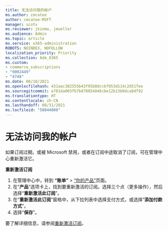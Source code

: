 ```yaml
---
title: 无法访问我的帐户
ms.author: cmcatee
author: cmcatee-MSFT
manager: scotv
ms.reviewer: jkinma, jmueller
ms.audience: Admin
ms.topic: article
ms.service: o365-administration
ROBOTS: NOINDEX, NOFOLLOW
localization_priority: Priority
ms.collection: Adm_O365
ms.custom:
- commerce_subscriptions
- "9002449"
- "4748"
ms.date: 08/10/2021
ms.openlocfilehash: 431aac382555b43f95b0dcc6f053d114c2d51fee
ms.sourcegitcommit: e781da003fb7b878854846cbe12b13b9dca8df92
ms.translationtype: HT
ms.contentlocale: zh-CN
ms.lasthandoff: 08/31/2021
ms.locfileid: "58844808"
---
```

# <a name="unable-to-access-my-account"></a>无法访问我的帐户

如果订阅过期，或被 Microsoft 禁用，或者在订阅中途取消了订阅，可在管理中心重新激活它。

**重新激活订阅**

1. 在管理中心中，转到 **“账单”** > [“你的产品”](https://go.microsoft.com/fwlink/p/?linkid=842054)页面。
2. 在“**产品**”选项卡上，找到要重新激活的订阅。选择三个点（更多操作），然后选择“**重新激活此订阅**”。
3. 在“**重新激活此订阅**”窗格中，从下拉列表中选择支付方式，或选择“**添加付款方式**”。
4. 选择“**保存**”。

要了解详细信息，请参阅[重新激活订阅](https://docs.microsoft.com/microsoft-365/commerce/subscriptions/reactivate-your-subscription)。